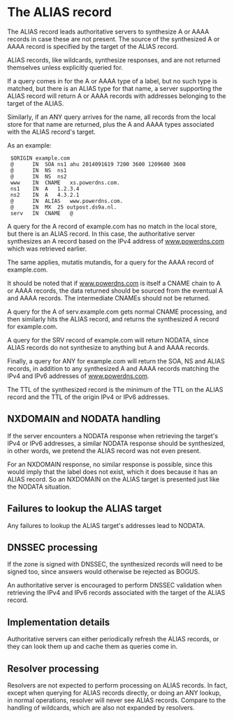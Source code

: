 # The ALIAS record

The ALIAS record leads authoritative servers to synthesize A or AAAA records
in case these are not present.  The source of the synthesized A or AAAA
record is specified by the target of the ALIAS record.

ALIAS records, like wildcards, synthesize responses, and are not returned themselves
unless explicitly queried for.

If a query comes in for the A or AAAA type of a label, but no such type is
matched, but there is an ALIAS type for that name, a server supporting the
ALIAS record will return A or AAAA records with addresses belonging to the
target of the ALIAS.

Similarly, if an ANY query arrives for the name, all records from the local store
for that name are returned, plus the A and AAAA types associated with the ALIAS
record's target.

As an example:

     $ORIGIN example.com
     @		IN	SOA	ns1 ahu 2014091619 7200 3600 1209600 3600
     @		IN	NS	ns1
     @		IN	NS	ns2
     www	IN	CNAME	xs.powerdns.com.
     ns1	IN	A	1.2.3.4
     ns2	IN	A	4.3.2.1
     @		IN	ALIAS	www.powerdns.com.
     @		IN	MX	25 outpost.ds9a.nl.
     serv	IN	CNAME	@

A query for the A record of example.com has no match in the local store, but there
is an ALIAS record. In this case, the authoritative server synthesizes an A record
based on the IPv4 address of www.powerdns.com which was retrieved earlier.

The same applies, mutatis mutandis, for a query for the AAAA record of example.com.

It should be noted that if www.powerdns.com is itself a CNAME chain to A or
AAAA records, the data returned should be sourced from the eventual A and
AAAA records. The intermediate CNAMEs should not be returned.

A query for the A of serv.example.com gets normal CNAME processing, and then similarly
hits the ALIAS record, and returns the synthesized A record for example.com.

A query for the SRV record of example.com will return NODATA, since ALIAS records do
not synthesize to anything but A and AAAA records.

Finally, a query for ANY for example.com will return the SOA, NS and ALIAS records, 
in addition to any synthesized A and AAAA records matching the IPv4 and IPv6 addresses
of www.powerdns.com.

The TTL of the synthesized record is the minimum of the TTL on the ALIAS record and the TTL of
the origin IPv4 or IPv6 addresses. 

## NXDOMAIN and NODATA handling
If the server encounters a NODATA response when retrieving the target's IPv4 or IPv6 addresses,
a similar NODATA response should be synthesized, in other words, we pretend the ALIAS record 
was not even present.

For an NXDOMAIN response, no similar response is possible, since this would imply that the 
label does not exist, which it does because it has an ALIAS record. So an NXDOMAIN on the ALIAS 
target is presented just like the NODATA situation.

## Failures to lookup the ALIAS target
Any failures to lookup the ALIAS target's addresses lead to NODATA. 

## DNSSEC processing
If the zone is signed with DNSSEC, the synthesized records will need to be signed too, since
answers would otherwise be rejected as BOGUS.

An authoritative server is encouraged to perform DNSSEC validation when retrieving the IPv4
and IPv6 records associated with the target of the ALIAS record.

## Implementation details
Authoritative servers can either periodically refresh the ALIAS records, or they can look them
up and cache them as queries come in. 

## Resolver processing
Resolvers are not expected to perform processing on ALIAS records. In fact, except when
querying for ALIAS records directly, or doing an ANY lookup, in normal operations,
resolver will never see ALIAS records. Compare to the handling of wildcards, which are also
not expanded by resolvers.

